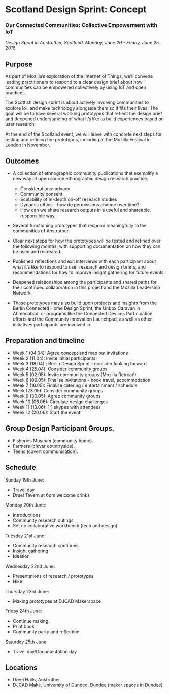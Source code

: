 # Scotland Design Sprint: Concept

### Our Connected Communities: Collective Empowerment with IoT 

*Design Sprint in Anstruther, Scotland. Monday, June 20 - Friday, June 25, 2016*

## Purpose

As part of Mozilla’s exploration of the Internet of Things, we’ll convene leading practitioners to respond to a clear design brief about how communities can be empowered collectively by using IoT and open practices. 

The Scottish design sprint is about actively involving communities to explore IoT and make technology alongside them so it fits their lives. 
The goal will be to have several working prototypes that reflect the design brief and deepened understanding of what it’s like to build experiences based on user research. 

At the end of the Scotland event, we will leave with concrete next steps for testing and refining the prototypes, including at the Mozilla Festival in London in November. 

## Outcomes

* A collection of ethnographic community publications that exemplify a new way of open source ethnographic design research practice.

	* Considerations: privacy 
	* Community consent
	* Scalability of in-depth on-off research studies 
	* Dynamic ethics - how do permissions change over time? 
	* How can we share research outputs in a useful and shareable, responsible way. 

* Several functioning prototypes that respond meaningfully to the communities of Anstruther.
* Clear next steps for how the prototypes will be tested and refined over the following months, with supporting documentation on how they can be used and recreated.
* Published reflections and exit interviews with each participant about what it’s like to respond to user research and design briefs, and recommendations for how to improve insight gathering for future events. 
* Deepened relationships among the participants and shared paths for their continued collaboration in this project and the Mozilla Leadership Network. 
* These prototypes may also build upon projects and insights from the Berlin Connected Home Design Sprint, the Unbox Caravan in Ahmedabad, or programs like the Connected Devices Participation efforts and the Community Innovation Launchpad, as well as other initiatives participants are involved in. 

## Preparation and timeline

* Week 1 (04.04): Agree concept and map out invitations
* Week 2 (11.04): Invite initial participants 
* Week 3 (18.04) : Berlin Design Sprint - consider looking forward
* Week 4 (25.04):  Consider community groups
* Week 5 (02.05):  Invite community groups  (Mozilla Retreat!) 
* Week 6 (09.05): Finalise invitations - book travel, accommodation 
* Week 7 (16.05):  Finalise catering / entertainment / schedule
* Week (23.05):  Consider community groups
* Week 9 (30.05):  Agree community groups
* Week 10 (06.06):  Circulate design challenges
* Week 11 (13.06):  1:1 skypes with attendees 
* Week 12 (20.06): Start the event! 

## Group Design Participant Groups. 

* Fisheries Museum (community home). 
* Farmers (clever countryside).
* Teens (covert communication).

## Schedule 

Sunday 19th June: 

* Travel day
* Dreel Tavern at 6pm welcome drinks

Monday 20th June:

* Introductions
* Community research outings
* Set up collaborative workbench (tech and design)

Tuesday 21st June:

* Community research continues
* Insight gathering
* Ideation

Wednesday 22nd June:

* Presentations of research / prototypes
* Hike 

Thursday 23rd June:

* Making prototypes at DJCAD Makerspace

Friday 24th June:

* Continue making.
* Print book.
* Community party and reflection. 

Saturday 25th June:

* Travel day/Documentation day


## Locations 

* Dreel Halls, Anstruther 
* DJCAD Make, University of Dundee, Dundee (maker spaces in Dundee) 